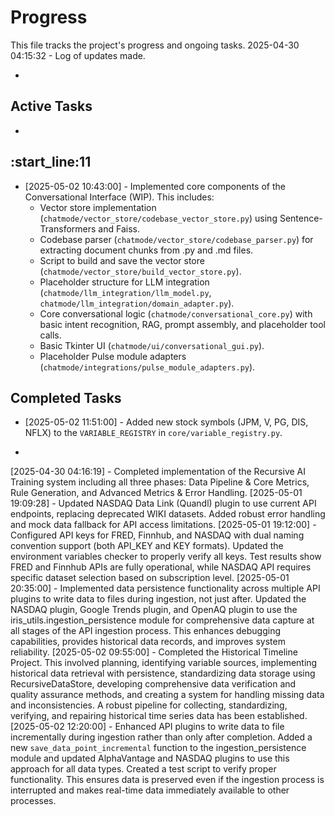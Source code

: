 # Progress

This file tracks the project's progress and ongoing tasks.
2025-04-30 04:15:32 - Log of updates made.

*

## Active Tasks

*
:start_line:11
-------
* [2025-05-02 10:43:00] - Implemented core components of the Conversational Interface (WIP). This includes:
    *   Vector store implementation (`chatmode/vector_store/codebase_vector_store.py`) using Sentence-Transformers and Faiss.
    *   Codebase parser (`chatmode/vector_store/codebase_parser.py`) for extracting document chunks from .py and .md files.
    *   Script to build and save the vector store (`chatmode/vector_store/build_vector_store.py`).
    *   Placeholder structure for LLM integration (`chatmode/llm_integration/llm_model.py`, `chatmode/llm_integration/domain_adapter.py`).
    *   Core conversational logic (`chatmode/conversational_core.py`) with basic intent recognition, RAG, prompt assembly, and placeholder tool calls.
    *   Basic Tkinter UI (`chatmode/ui/conversational_gui.py`).
    *   Placeholder Pulse module adapters (`chatmode/integrations/pulse_module_adapters.py`).

## Completed Tasks

* [2025-05-02 11:51:00] - Added new stock symbols (JPM, V, PG, DIS, NFLX) to the `VARIABLE_REGISTRY` in `core/variable_registry.py`.

*
[2025-04-30 04:16:19] - Completed implementation of the Recursive AI Training system including all three phases: Data Pipeline & Core Metrics, Rule Generation, and Advanced Metrics & Error Handling.
[2025-05-01 19:09:28] - Updated NASDAQ Data Link (Quandl) plugin to use current API endpoints, replacing deprecated WIKI datasets. Added robust error handling and mock data fallback for API access limitations.
[2025-05-01 19:12:00] - Configured API keys for FRED, Finnhub, and NASDAQ with dual naming convention support (both API_KEY and KEY formats). Updated the environment variables checker to properly verify all keys. Test results show FRED and Finnhub APIs are fully operational, while NASDAQ API requires specific dataset selection based on subscription level.
[2025-05-01 20:35:00] - Implemented data persistence functionality across multiple API plugins to write data to files during ingestion, not just after. Updated the NASDAQ plugin, Google Trends plugin, and OpenAQ plugin to use the iris_utils.ingestion_persistence module for comprehensive data capture at all stages of the API ingestion process. This enhances debugging capabilities, provides historical data records, and improves system reliability.
[2025-05-02 09:55:00] - Completed the Historical Timeline Project. This involved planning, identifying variable sources, implementing historical data retrieval with persistence, standardizing data storage using RecursiveDataStore, developing comprehensive data verification and quality assurance methods, and creating a system for handling missing data and inconsistencies. A robust pipeline for collecting, standardizing, verifying, and repairing historical time series data has been established.
[2025-05-02 12:20:00] - Enhanced API plugins to write data to file incrementally during ingestion rather than only after completion. Added a new `save_data_point_incremental` function to the ingestion_persistence module and updated AlphaVantage and NASDAQ plugins to use this approach for all data types. Created a test script to verify proper functionality. This ensures data is preserved even if the ingestion process is interrupted and makes real-time data immediately available to other processes.